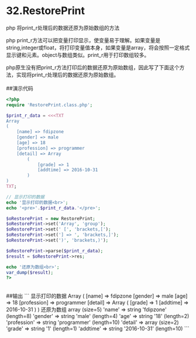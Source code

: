 # 32.RestorePrint
php 将print_r处理后的数据还原为原始数组的方法

php print_r方法可以把变量打印显示，使变量易于理解。如果变量是string,integer或float，将打印变量值本身，如果变量是array，将会按照一定格式显示键和元素。object与数组类似。print_r用于打印数组较多。

php原生没有把print_r方法打印后的数据还原为原始数组，因此写了下面这个方法，实现将print_r处理后的数据还原为原始数组。
<br>
<br>
##演示代码
```php
<?php
require 'RestorePrint.class.php';

$print_r_data = <<<TXT
Array
(
    [name] => fdipzone
    [gender] => male
    [age] => 18
    [profession] => programmer
    [detail] => Array
        (
            [grade] => 1
            [addtime] => 2016-10-31
        )
)
TXT;

// 显示打印的数据
echo '显示打印的数据<br>';
echo '<pre>'.$print_r_data.'</pre>';

$oRestorePrint = new RestorePrint;
$oRestorePrint->set('Array', 'group');
$oRestorePrint->set(' [', 'brackets,[');
$oRestorePrint->set('] => ', 'brackets,]');
$oRestorePrint->set(')', 'brackets,)');

$oRestorePrint->parse($print_r_data);
$result = $oRestorePrint->res;

echo '还原为数组<br>';
var_dump($result);
?>
```

<br>
##输出
```
显示打印的数据
Array
(
    [name] => fdipzone
    [gender] => male
    [age] => 18
    [profession] => programmer
    [detail] => Array
        (
            [grade] => 1
            [addtime] => 2016-10-31
        )
)
还原为数组
array (size=5)
  'name' => string 'fdipzone' (length=8)
  'gender' => string 'male' (length=4)
  'age' => string '18' (length=2)
  'profession' => string 'programmer' (length=10)
  'detail' => 
    array (size=2)
      'grade' => string '1' (length=1)
      'addtime' => string '2016-10-31' (length=10)
```
